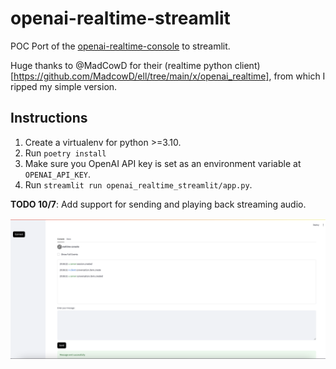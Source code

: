 # openai-realtime-streamlit
POC Port of the [openai-realtime-console](https://github.com/openai/openai-realtime-console?tab=readme-ov-file) to streamlit.

Huge thanks to @MadCowD for their (realtime python client)[https://github.com/MadcowD/ell/tree/main/x/openai_realtime], from which I ripped my simple version.

## Instructions ##
1. Create a virtualenv for python >=3.10.
2. Run `poetry install`
3. Make sure you OpenAI API key is set as an environment variable at `OPENAI_API_KEY`.
4. Run `streamlit run openai_realtime_streamlit/app.py`.

**TODO 10/7**: Add support for sending and playing back streaming audio.

<img src="/readme/screenshot.png" width="800" />